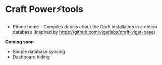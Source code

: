 # Craft Power⚡️tools

* Phone home - Compiles details about the Craft installation in a notion database (Inspired by https://github.com/vigetlabs/craft-viget-base)

**Coming soon**
* Simple database syncing
* Dashboard hiding